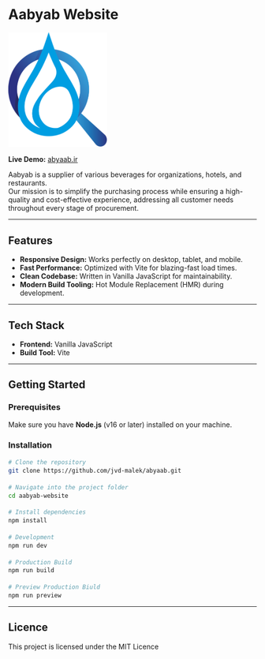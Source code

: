 # Aabyab Website

<img src="public/img/abyaab_logo.png" alt="Aabyab Logo" width="200"/>

**Live Demo:** [abyaab.ir](http://abyaab.ir)

Aabyab is a supplier of various beverages for organizations, hotels, and restaurants.  
Our mission is to simplify the purchasing process while ensuring a high-quality and cost-effective experience, addressing all customer needs throughout every stage of procurement.

---

## Features
- **Responsive Design:** Works perfectly on desktop, tablet, and mobile.
- **Fast Performance:** Optimized with Vite for blazing-fast load times.
- **Clean Codebase:** Written in Vanilla JavaScript for maintainability.
- **Modern Build Tooling:** Hot Module Replacement (HMR) during development.

---

## Tech Stack
- **Frontend:** Vanilla JavaScript
- **Build Tool:** Vite

---

## Getting Started

### Prerequisites
Make sure you have **Node.js** (v16 or later) installed on your machine.

### Installation
```bash
# Clone the repository
git clone https://github.com/jvd-malek/abyaab.git

# Navigate into the project folder
cd aabyab-website

# Install dependencies
npm install

# Development
npm run dev

# Production Build
npm run build

# Preview Production Biuld
npm run preview
```

---

## Licence
This project is licensed under the MIT Licence
